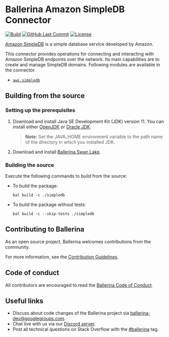 # Ballerina Amazon SimpleDB Connector

[![Build](https://github.com/ballerina-platform/module-ballerinax-aws.simpledb/workflows/CI/badge.svg)](https://github.com/ballerina-platform/module-ballerinax-aws.simpledb/actions?query=workflow%3ACI)
[![GitHub Last Commit](https://img.shields.io/github/last-commit/ballerina-platform/module-ballerinax-aws.simpledb.svg)](https://github.com/ballerina-platform/module-ballerinax-aws.simpledb/commits/master)
[![License](https://img.shields.io/badge/License-Apache%202.0-blue.svg)](https://opensource.org/licenses/Apache-2.0)

[Amazon SimpleDB](https://aws.amazon.com/simpledb/) is a simple database service developed by Amazon.

This connector provides operations for connecting and interacting with Amazon SimpleDB endpoints over the network. Its main capabilities are to create and manage SimpleDB domains. Following modules are available in the connector. 

- [`aws.simpledb`](simpledb/Module.md)

## Building from the source
### Setting up the prerequisites

1. Download and install Java SE Development Kit (JDK) version 11. You can install either [OpenJDK](https://adoptopenjdk.net/) or [Oracle JDK](https://www.oracle.com/java/technologies/javase-jdk11-downloads.html).

    > **Note:** Set the JAVA_HOME environment variable to the path name of the directory in which you installed JDK.

2. Download and install [Ballerina Swan Lake](https://ballerina.io/). 

### Building the source
Execute the following commands to build from the source:

* To build the package:
    ```    
    bal build -c ./simpledb
    ```
* To build the package without tests:
    ```
    bal build -c --skip-tests ./simpledb
    ```
## Contributing to Ballerina
As an open source project, Ballerina welcomes contributions from the community. 

For more information, see the [Contribution Guidelines](https://github.com/ballerina-platform/ballerina-lang/blob/master/CONTRIBUTING.md).

## Code of conduct
All contributors are encouraged to read the [Ballerina Code of Conduct](https://ballerina.io/code-of-conduct).

## Useful links
* Discuss about code changes of the Ballerina project via [ballerina-dev@googlegroups.com](mailto:ballerina-dev@googlegroups.com).
* Chat live with us via our [Discord server](https://discord.gg/ballerinalang).
* Post all technical questions on Stack Overflow with the [#ballerina](https://stackoverflow.com/questions/tagged/ballerina) tag.
